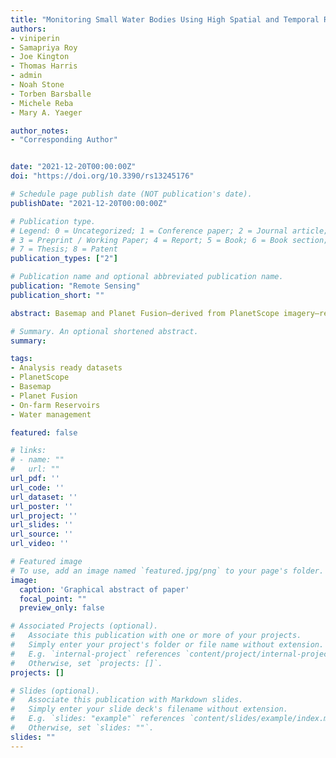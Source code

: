 ```yaml
---
title: "Monitoring Small Water Bodies Using High Spatial and Temporal Resolution Analysis Ready Datasets"
authors:
- viniperin
- Samapriya Roy
- Joe Kington
- Thomas Harris
- admin
- Noah Stone
- Torben Barsballe
- Michele Reba
- Mary A. Yaeger

author_notes:
- "Corresponding Author"


date: "2021-12-20T00:00:00Z"
doi: "https://doi.org/10.3390/rs13245176"

# Schedule page publish date (NOT publication's date).
publishDate: "2021-12-20T00:00:00Z"

# Publication type.
# Legend: 0 = Uncategorized; 1 = Conference paper; 2 = Journal article;
# 3 = Preprint / Working Paper; 4 = Report; 5 = Book; 6 = Book section;
# 7 = Thesis; 8 = Patent
publication_types: ["2"]

# Publication name and optional abbreviated publication name.
publication: "Remote Sensing"
publication_short: ""

abstract: Basemap and Planet Fusion—derived from PlanetScope imagery—represent the next generation of analysis ready datasets that minimize the effects of the presence of clouds. These datasets have high spatial (3 m) and temporal (daily) resolution, which provides an unprecedented opportunity to improve the monitoring of on-farm reservoirs (OFRs)—small water bodies that store freshwater and play important role in surface hydrology and global irrigation activities. In this study, we assessed the usefulness of both datasets to monitor sub-weekly surface area changes of 340 OFRs in eastern Arkansas, USA, and we evaluated the datasets main differences when used to monitor OFRs. When comparing the OFRs surface area derived from Basemap and Planet Fusion to an independent validation dataset, both datasets had high agreement (r2 ≥ 0.87), and small uncertainties, with a mean absolute percent error (MAPE) between 7.05% and 10.08%. Pairwise surface area comparisons between the two datasets and the PlanetScope imagery showed that 61% of the OFRs had r2 ≥ 0.55, and 70% of the OFRs had MAPE <5%. In general, both datasets can be employed to monitor OFRs sub-weekly surface area changes, and Basemap had higher surface area variability and was more susceptible to the presence of cloud shadows and haze when compared to Planet Fusion, which had a smoother time series with less variability and fewer abrupt changes throughout the year. The uncertainties in surface area classification decreased as the OFRs increased in size. In addition, the surface area time series can have high variability, depending on the OFR environmental conditions (e.g., presence of vegetation inside the OFR). Our findings suggest that both datasets can be used to monitor OFRs sub-weekly, seasonal, and inter-annual surface area changes; therefore, these datasets can help improve freshwater management by allowing better assessment and management of the OFRs.

# Summary. An optional shortened abstract.
summary: 

tags:
- Analysis ready datasets
- PlanetScope
- Basemap
- Planet Fusion
- On-farm Reservoirs
- Water management

featured: false

# links:
# - name: ""
#   url: ""
url_pdf: ''
url_code: ''
url_dataset: ''
url_poster: ''
url_project: ''
url_slides: ''
url_source: ''
url_video: ''

# Featured image
# To use, add an image named `featured.jpg/png` to your page's folder. 
image:
  caption: 'Graphical abstract of paper'
  focal_point: ""
  preview_only: false

# Associated Projects (optional).
#   Associate this publication with one or more of your projects.
#   Simply enter your project's folder or file name without extension.
#   E.g. `internal-project` references `content/project/internal-project/index.md`.
#   Otherwise, set `projects: []`.
projects: []

# Slides (optional).
#   Associate this publication with Markdown slides.
#   Simply enter your slide deck's filename without extension.
#   E.g. `slides: "example"` references `content/slides/example/index.md`.
#   Otherwise, set `slides: ""`.
slides: ""
---
```



